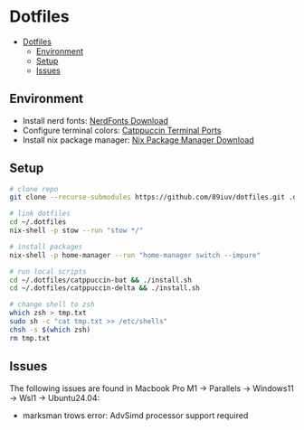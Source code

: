 # Dotfiles

<!--toc:start-->
- [Dotfiles](#dotfiles)
  - [Environment](#environment)
  - [Setup](#setup)
  - [Issues](#issues)
<!--toc:end-->

## Environment

- Install nerd fonts: [NerdFonts Download](https://www.nerdfonts.com/font-downloads)
- Configure terminal colors: [Catppuccin Terminal Ports](https://catppuccin.com/ports/?q=terminal)
- Install nix package manager: [Nix Package Manager Download](https://nixos.org/download)

## Setup

```sh
# clone repo
git clone --recurse-submodules https://github.com/89iuv/dotfiles.git .dotfiles
```

```sh
# link dotfiles
cd ~/.dotfiles
nix-shell -p stow --run "stow */"
```

```sh
# install packages
nix-shell -p home-manager --run "home-manager switch --impure"
```

```sh
# run local scripts
cd ~/.dotfiles/catppuccin-bat && ./install.sh
cd ~/.dotfiles/catppuccin-delta && ./install.sh
```

```sh
# change shell to zsh
which zsh > tmp.txt
sudo sh -c "cat tmp.txt >> /etc/shells"
chsh -s $(which zsh)
rm tmp.txt
```

## Issues

The following issues are found in
Macbook Pro M1 -> Parallels -> Windows11 -> Wsl1 -> Ubuntu24.04:

- marksman trows error: AdvSimd processor support required
